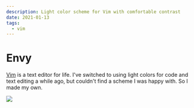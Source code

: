 ```yaml
---
description: Light color scheme for Vim with comfortable contrast
date: 2021-01-13
tags:
  - vim
---
```


# Envy

[Vim](/notes/vim) is a text editor for life. I've switched to using light colors
for code and text editing a while ago, but couldn't find a scheme I was happy
with. So I made my own.

<ProjectLink title="Source code on GitHub" url="https://github.com/kkga/vim-envy" />

![](https://raw.githubusercontent.com/kkga/vim-envy/master/screenshots/envy.png)
